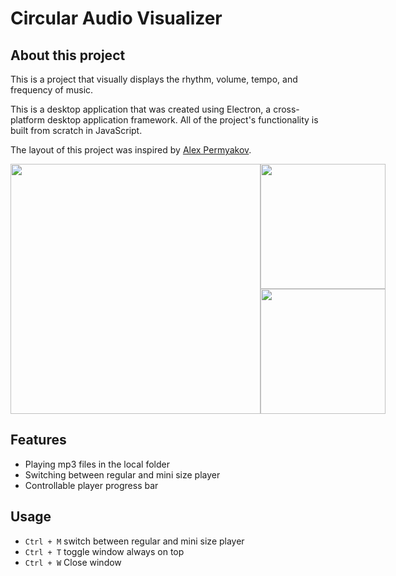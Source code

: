 # Circular Audio Visualizer

## About this project

This is a project that visually displays the rhythm, volume, tempo, and frequency of music.

This is a desktop application that was created using Electron, a cross-platform desktop application framework. All of the project's functionality is built from scratch in JavaScript.

The layout of this project was inspired by [Alex Permyakov](https://codepen.io/alexdevp/full/RNELPV).

<style>
.player-images
{
    display: flex;
}

.player-images img
{
    width: 400px;
    height: 400px;
}

.player-images div
{
    display: flex;
    flex-direction: column;
}

.player-images div img
{
    width: 200px;
    height: 200px;

    margin: 0;
    padding: 0;
}
</style>
<div class="player-images">
    <img src="https://i.imgur.com/M0d6GR9.png">
    <div>
        <img src="https://i.imgur.com/IBUfQqA.png">
        <img src="https://i.imgur.com/Qj8JaK1.png">
    </div>
</div>


## Features

* Playing mp3 files in the local folder
* Switching between regular and mini size player
* Controllable player progress bar


## Usage

* `Ctrl + M` switch between regular and mini size player
* `Ctrl + T` toggle window always on top
* `Ctrl + W` Close window